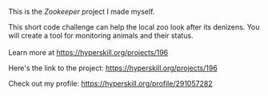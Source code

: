 This is the *Zookeeper* project I made myself.


This short code challenge can help the local zoo look after its denizens. You will create a tool for monitoring animals and their status.<br/><br/>Learn more at <a href="https://hyperskill.org/projects/196?utm_source=ide&utm_medium=ide&utm_campaign=ide&utm_content=project-card">https://hyperskill.org/projects/196</a>

Here's the link to the project: https://hyperskill.org/projects/196

Check out my profile: https://hyperskill.org/profile/291057282